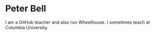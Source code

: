 Peter Bell
==========

I am a GitHub teacher and also run Wheelhouse. I sometimes teach at Columbia University.
